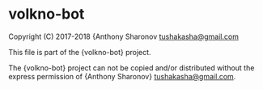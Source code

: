 # volkno-bot
Copyright (C) 2017-2018 {Anthony Sharonov <tushakasha@gmail.com>

This file is part of the {volkno-bot} project.

The {volkno-bot} project can not be copied and/or distributed without the express
permission of {Anthony Sharonov} <tushakasha@gmail.com>.
